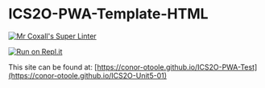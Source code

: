 # ICS2O-PWA-Template-HTML

[![Mr Coxall's Super Linter](https://github.com/conor-otoole/ICS2O-Unit5-01/workflows/Mr%20Coxall's%20Super%20Linter/badge.svg)](https://github.com/conor-otoole/ICS2O-Unit5-01/actions/)

[![Run on Repl.it](https://repl.it/badge/github/conor-otoole/ICS2O-Unit5-01)](https://repl.it/github/conor-otoole/ICS2O-Unit5-01)

This site can be found at: [https://conor-otoole.github.io/ICS2O-PWA-Test](https://conor-otoole.github.io/ICS2O-Unit5-01)
